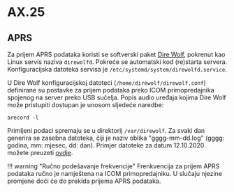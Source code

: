 # AX.25

## APRS

Za prijem APRS podataka koristi se softverski paket [Dire Wolf](https://github.com/wb2osz/direwolf), pokrenut kao Linux servis naziva `direwolfd`. Pokreće se automatski kod (re)starta servera. Konfiguracijska datoteka servisa je `/etc/systemd/system/direwolfd.service`.

U Dire Wolf konfiguracijskoj datoteci (`/home/direwolf/direwolf.conf`) definirane su postavke za prijem podataka preko ICOM primopredajnika spojenog na server preko USB sučelja. Popis audio uređaja kojima Dire Wolf može pristupiti dostupan je unosom sljedeće naredbe:

```
arecord -l
```

Primljeni podaci spremaju se u direktorij `/var/direwolf`. Za svaki dan generira se zasebna datoteka, čiji je naziv oblika "gggg-mm-dd.log" (gggg: godina, mm: mjesec, dd: dan). Primjer datoteke za datum 12.10.2020. možete preuzeti [ovdje](assets/files/direwolf/2020-10-12.log).

!!! warning "Ručno podešavanje frekvencije"
    Frenkvencija za prijem APRS podataka ručno je namještena na ICOM primopredajniku. U slučaju njezine promjene doći će do prekida prijema APRS podataka.
